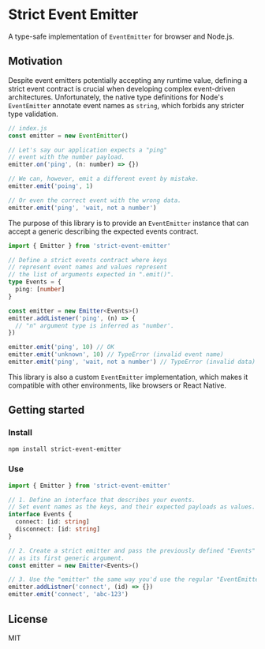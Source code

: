 # Strict Event Emitter

A type-safe implementation of `EventEmitter` for browser and Node.js.

## Motivation

Despite event emitters potentially accepting any runtime value, defining a strict event contract is crucial when developing complex event-driven architectures. Unfortunately, the native type definitions for Node's `EventEmitter` annotate event names as `string`, which forbids any stricter type validation.

```js
// index.js
const emitter = new EventEmitter()

// Let's say our application expects a "ping"
// event with the number payload.
emitter.on('ping', (n: number) => {})

// We can, however, emit a different event by mistake.
emitter.emit('poing', 1)

// Or even the correct event with the wrong data.
emitter.emit('ping', 'wait, not a number')
```

The purpose of this library is to provide an `EventEmitter` instance that can accept a generic describing the expected events contract.

```ts
import { Emitter } from 'strict-event-emitter'

// Define a strict events contract where keys
// represent event names and values represent
// the list of arguments expected in ".emit()".
type Events = {
  ping: [number]
}

const emitter = new Emitter<Events>()
emitter.addListener('ping', (n) => {
  // "n" argument type is inferred as "number'.
})

emitter.emit('ping', 10) // OK
emitter.emit('unknown', 10) // TypeError (invalid event name)
emitter.emit('ping', 'wait, not a number') // TypeError (invalid data)
```

This library is also a custom `EventEmitter` implementation, which makes it compatible with other environments, like browsers or React Native.

## Getting started

### Install

```bash
npm install strict-event-emitter
```

### Use

```ts
import { Emitter } from 'strict-event-emitter'

// 1. Define an interface that describes your events.
// Set event names as the keys, and their expected payloads as values.
interface Events {
  connect: [id: string]
  disconnect: [id: string]
}

// 2. Create a strict emitter and pass the previously defined "Events"
// as its first generic argument.
const emitter = new Emitter<Events>()

// 3. Use the "emitter" the same way you'd use the regular "EventEmitter" instance.
emitter.addListner('connect', (id) => {})
emitter.emit('connect', 'abc-123')
```

## License

MIT
